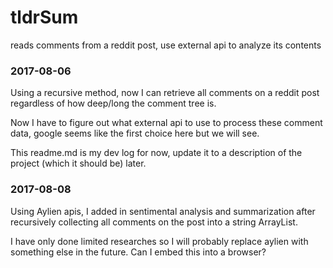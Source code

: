 # tldrSum

reads comments from a reddit post, use external api to analyze its contents



### 2017-08-06



Using a recursive method, now I can retrieve all comments on a reddit post regardless of how deep/long the comment tree is.



Now I have to figure out what external api to use to process these comment data, google seems like the first choice here but we will see.



This readme.md is my dev log for now, update it to a description of the project (which it should be) later.



### 2017-08-08


Using Aylien apis, I added in sentimental analysis and summarization after recursively collecting all comments on the post into a string ArrayList. 

I have only done limited researches so I will probably replace aylien with something else in the future.
Can I embed this into a browser?
